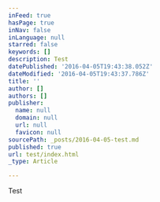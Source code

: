 ```yaml
---
inFeed: true
hasPage: true
inNav: false
inLanguage: null
starred: false
keywords: []
description: Test
datePublished: '2016-04-05T19:43:38.052Z'
dateModified: '2016-04-05T19:43:37.786Z'
title: ''
author: []
authors: []
publisher:
  name: null
  domain: null
  url: null
  favicon: null
sourcePath: _posts/2016-04-05-test.md
published: true
url: test/index.html
_type: Article

---
```

Test